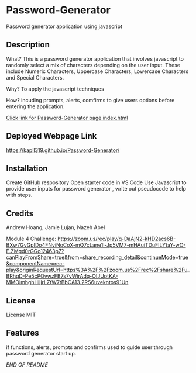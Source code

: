 # Password-Generator
Password generator application using javascript

## Description 

What? This is a password generator application that involves javascript to randomly select a mix of characters depending on the user input. These include Numeric Characters, Uppercase Characters, Lowercase Characters and Special Characters.

Why? To apply the javascript techniques

How? incuding prompts, alerts, comfirms to give users options before entering the application. 

[Click link for Password-Generator page index.html](index.html)

## Deployed Webpage Link

https://kapil319.github.io/Password-Generator/


## Installation

Create GitHub respository 
Open starter code in VS Code
Use Javascript to provide user inputs for password generator , write out pseudocode to help with steps.



## Credits

Andrew Hoang,
Jamie Lujan,
Nazeh Abel

Module 4 Challenge:
https://zoom.us/rec/play/q-DaAjN2-kHD2acs6B-BXw7GvGpIDo4FNviNoCoX-mQ7cLane1l-Jp5VM7-mHAuiTDuFILYtaY-wO-E.ZMgd0rGGo12463p7?canPlayFromShare=true&from=share_recording_detail&continueMode=true&componentName=rec-play&originRequestUrl=https%3A%2F%2Fzoom.us%2Frec%2Fshare%2Fu_BRhqD-Pe5cPQvwzFB7s7vWirAdq-OIJUptKA-MMOimhghHiIjrLZtW7tBbCA13.2RS6uvekntos91Un

## License

License MIT

## Features

if functions, alerts, prompts and confirms used to guide user through password generator start up.


*END OF README*